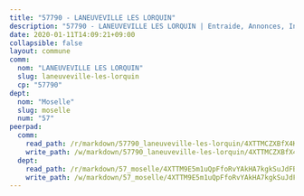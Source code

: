 ```yaml
---
title: "57790 - LANEUVEVILLE LES LORQUIN"
description: "57790 - LANEUVEVILLE LES LORQUIN | Entraide, Annonces, Initiatives"
date: 2020-01-11T14:09:21+09:00
collapsible: false
layout: commune
comm:
  nom: "LANEUVEVILLE LES LORQUIN"
  slug: laneuveville-les-lorquin
  cp: "57790"
dept:
  nom: "Moselle"
  slug: moselle
  num: "57"
peerpad:
  comm:
    read_path: /r/markdown/57790_laneuveville-les-lorquin/4XTTMCZXBfX4K1nvFXeEereJVDEYtwRa5vrhHpY9i4KpWxuau
    write_path: /w/markdown/57790_laneuveville-les-lorquin/4XTTMCZXBfX4K1nvFXeEereJVDEYtwRa5vrhHpY9i4KpWxuau-K3TgUktv8KvRSugCodYGnrxdgP5rRs3m7LeYg397hqbH4xKBE6xEXTfDSHg4ZcswQYZYVyRT9DZJd4xdsyHR7smqcKFD84cwCSQm32GJE9Frk6kiWu1w52wpa96QjNfo1dS4fkcD
  dept:
    read_path: /r/markdown/57_moselle/4XTTM9E5m1uQpFfoRvYAkHA7kgkSuJdFBSCmoLnZ6YvxmqAKj
    write_path: /w/markdown/57_moselle/4XTTM9E5m1uQpFfoRvYAkHA7kgkSuJdFBSCmoLnZ6YvxmqAKj-K3TgTxpsRhjGfb3pJqDaX4rYTLkyLoK3BLA4awBfhTSCoyNhResrhhmfsEF8aKnccedt5XoBzWeRYfKxQxNKv71ETcpGharLRE7rdgTKY3uSaW3Du2dz8v23YEY268mfYmweTFnR
---
```


